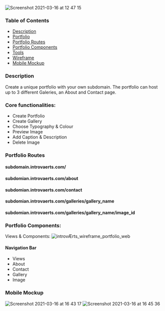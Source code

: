 ![Screenshot 2021-03-16 at 12 47 15](https://user-images.githubusercontent.com/74352389/111304219-c4fa1d00-8655-11eb-8894-4eef4c794558.png)

### Table of Contents

- [Description](#Description)
- [Portfolio](#Core-functionalities)
- [Portfolio Routes](#Portfolio-Routes)
- [Portfolio Components](#components)
- [Tools](#tools)
- [Wireframe](#wireframe)
- [Mobile Mockup](#Mobile-Mockup)

### Description

Create a unique portfolio with your own subdomain. The portfolio can host up to 3 different Galeries, an About and Contact page.

### Core functionalities:

- Create Portfolio
- Create Gallery
- Choose Typography & Colour
- Preview Image
- Add Caption & Description
- Delete Image

### Portfolio Routes

#### subdomain.introvaerts.com/

#### subdomian.introvaerts.com/about

#### subdomian.introvaerts.com/contact

#### subdomian.introvaerts.com/galleries/gallery_name

#### subdomian.introvaerts.com/galleries/gallery_name/image_id

### Portfolio Components:

 Views & Components:
  ![introvÆrts_wireframe_portfolio_web](https://user-images.githubusercontent.com/74352389/110110003-7d9aa380-7dae-11eb-996f-a546abcfab8c.png)

#### Navigation Bar

- Views
- About
- Contact
- Gallery
- Image

### Mobile Mockup 
![Screenshot 2021-03-16 at 16 43 17](https://user-images.githubusercontent.com/74352389/111339259-e966f100-8677-11eb-8a66-e32282e9c3fe.png)
![Screenshot 2021-03-16 at 16 45 36](https://user-images.githubusercontent.com/74352389/111339200-dc4a0200-8677-11eb-814a-2b9ada7f6d39.png)


<!-- App.js we need
- All information from Subdomain
- Names and ids of galleries

60487bfca696095204ef991b subdomain

"_id": "60487c5da696095204ef991c",
"name": "Photographs"

  60487de10eb3050815a82195
  60487e060eb3050815a82196
  60487e0f0eb3050815a82197

"_id": "60487c71a696095204ef991d",
"name": "Festival"
  60487e1e0eb3050815a82198
  60487e280eb3050815a82199 -->
